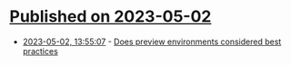# [Published on 2023-05-02](index.md)

* [2023-05-02, 13:55:07](https://lobste.rs/s/hd9ywd/does_preview_environments_considered) - [Does preview environments considered best practices](https://github.com/livecycle/preevy)

